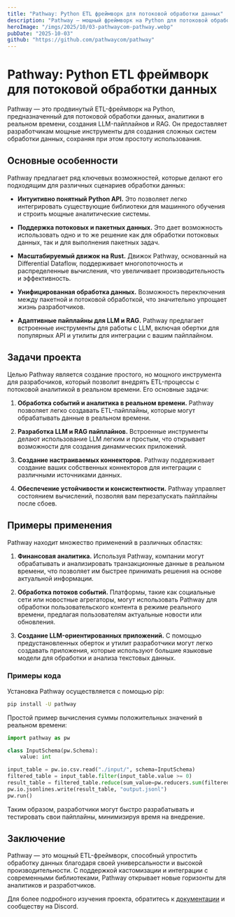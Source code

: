 ```yaml
---
title: "Pathway: Python ETL фреймворк для потоковой обработки данных"
description: "Pathway – мощный фреймворк на Python для потоковой обработки, анализа в реальном времени и построения LLM-пайплайнов, предлагающий легкий в использовании API и возможность интеграции с популярными ML библиотеками."
heroImage: "/imgs/2025/10/03-pathwaycom-pathway.webp"
pubDate: "2025-10-03"
github: "https://github.com/pathwaycom/pathway"
---
```


# Pathway: Python ETL фреймворк для потоковой обработки данных

Pathway — это продвинутый ETL-фреймворк на Python, предназначенный для потоковой обработки данных, аналитики в реальном времени, создания LLM-пайплайнов и RAG. Он предоставляет разработчикам мощные инструменты для создания сложных систем обработки данных, сохраняя при этом простоту использования.

## Основные особенности

Pathway предлагает ряд ключевых возможностей, которые делают его подходящим для различных сценариев обработки данных:

- **Интуитивно понятный Python API.** Это позволяет легко интегрировать существующие библиотеки для машинного обучения и строить мощные аналитические системы.

- **Поддержка потоковых и пакетных данных.** Это дает возможность использовать одно и то же решение как для обработки потоковых данных, так и для выполнения пакетных задач.

- **Масштабируемый движок на Rust.** Движок Pathway, основанный на Differential Dataflow, поддерживает многопоточность и распределенные вычисления, что увеличивает производительность и эффективность.

- **Унифицированная обработка данных.** Возможность переключения между пакетной и потоковой обработкой, что значительно упрощает жизнь разработчиков.

- **Адаптивные пайплайны для LLM и RAG.** Pathway предлагает встроенные инструменты для работы с LLM, включая обертки для популярных API и утилиты для интеграции с вашим пайплайном.

## Задачи проекта

Целью Pathway является создание простого, но мощного инструмента для разрабочиков, который позволит внедрять ETL-процессы с потоковой аналитикой в реальном времени. Его основные задачи:

1. **Обработка событий и аналитика в реальном времени.** Pathway позволяет легко создавать ETL-пайплайны, которые могут обрабатывать данные в реальном времени.

2. **Разработка LLM и RAG пайплайнов.** Встроенные инструменты делают использование LLM легким и простым, что открывает возможности для создания динамических приложений.

3. **Создание настраиваемых коннекторов.** Pathway поддерживает создание ваших собственных коннекторов для интеграции с различными источниками данных.

4. **Обеспечение устойчивости и консистентности.** Pathway управляет состоянием вычислений, позволяя вам перезапускать пайплайны после сбоев.

## Примеры применения

Pathway находит множество применений в различных областях:

1. **Финансовая аналитика.** Используя Pathway, компании могут обрабатывать и анализировать транзакционные данные в реальном времени, что позволяет им быстрее принимать решения на основе актуальной информации.

2. **Обработка потоков событий.** Платформы, такие как социальные сети или новостные агрегаторы, могут использовать Pathway для обработки пользовательского контента в режиме реального времени, предлагая пользователям актуальные новости или обновления.

3. **Создание LLM-ориентированных приложений.** С помощью предустановленных оберток и утилит разработчики могут легко создавать приложения, которые используют большие языковые модели для обработки и анализа текстовых данных.

### Примеры кода

Установка Pathway осуществляется с помощью pip:

```bash
pip install -U pathway
```

Простой пример вычисления суммы положительных значений в реальном времени:

```python
import pathway as pw

class InputSchema(pw.Schema):
    value: int

input_table = pw.io.csv.read("./input/", schema=InputSchema)
filtered_table = input_table.filter(input_table.value >= 0)
result_table = filtered_table.reduce(sum_value=pw.reducers.sum(filtered_table.value))
pw.io.jsonlines.write(result_table, "output.jsonl")
pw.run()
```

Таким образом, разработчики могут быстро разрабатывать и тестировать свои пайплайны, минимизируя время на внедрение.

## Заключение

Pathway — это мощный ETL-фреймворк, способный упростить обработку данных благодаря своей универсальности и высокой производительности. С поддержкой кастомизации и интеграции с современными библиотеками, Pathway открывает новые горизонты для аналитиков и разработчиков.

Для более подробного изучения проекта, обратитесь к [документации](https://github.com/pathwaycom/pathway) и сообществу на Discord.
